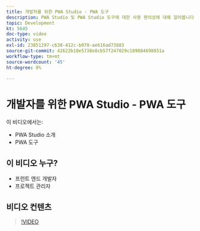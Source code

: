 ```yaml
---
title: 개발자를 위한 PWA Studio - PWA 도구
description: PWA Studio 및 PWA Studio 도구에 대한 사용 편의성에 대해 알아봅니다.
topic: Development
kt: 5645
doc-type: video
activity: use
exl-id: 23851297-c638-412c-b070-ae616ad73883
source-git-commit: 42622b18e5738e8cb57f247029c189884698851a
workflow-type: tm+mt
source-wordcount: '45'
ht-degree: 0%

---
```


# 개발자를 위한 PWA Studio - PWA 도구

이 비디오에서는:

- PWA Studio 소개
- PWA 도구

## 이 비디오 누구?

- 프런트 엔드 개발자
- 프로젝트 관리자

## 비디오 컨텐츠

>[!VIDEO](https://video.tv.adobe.com/v/35716?quality=12&learn=on)
